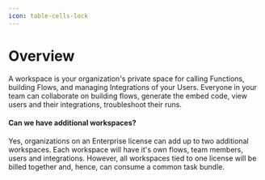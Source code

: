 ```yaml
---
icon: table-cells-lock
---
```


# Overview

A workspace is your organization's private space for calling Functions, building Flows, and managing Integrations of your Users. Everyone in your team can collaborate on building flows, generate the embed code, view users and their integrations, troubleshoot their runs.

#### Can we have additional workspaces? <a href="#h_01hnjq6nxvppwvwtp8jmzt5hbw" id="h_01hnjq6nxvppwvwtp8jmzt5hbw"></a>

Yes, organizations on an Enterprise license can add up to two additional workspaces. Each workspace will have it's own flows, team members, users and integrations. However, all workspaces tied to one license will be billed together and, hence, can consume a common task bundle.

